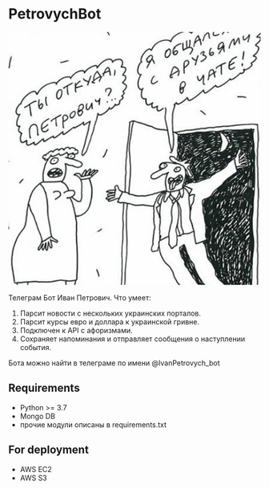 ﻿# PetrovychBot

![alt text](https://github.com/AntonAks/PetrovychBot/blob/main/icon.jpg?raw=true)

Телеграм Бот Иван Петрович. 
Что умеет:
1. Парсит новости с нескольких украинских порталов.
2. Парсит курсы евро и доллара к украинской гривне.  
3. Подключен к API с афоризмами. 
4. Сохраняет напоминания и отправляет сообщения о наступлении события.

Бота можно найти в телеграме по имени @IvanPetrovych_bot

## Requirements
- Python >= 3.7
- Mongo DB
- прочие модули описаны в requirements.txt

## For deployment
- AWS EC2
- AWS S3

